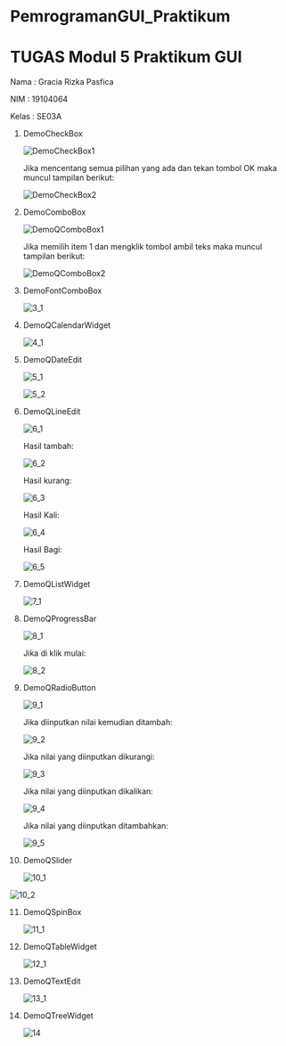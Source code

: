 # PemrogramanGUI_Praktikum
# TUGAS Modul 5 Praktikum GUI
Nama  : Gracia Rizka Pasfica

NIM   : 19104064

Kelas : SE03A

1. DemoCheckBox

    ![DemoCheckBox1](https://user-images.githubusercontent.com/62453385/119686703-cd9a7b00-be70-11eb-8114-035ca26238ee.PNG)
    
    Jika mencentang semua pilihan yang ada dan tekan tombol OK maka muncul tampilan berikut:
    
    ![DemoCheckBox2](https://user-images.githubusercontent.com/62453385/119686771-de4af100-be70-11eb-8dfa-4224241f5e55.PNG)


2. DemoComboBox

    ![DemoQComboBox1](https://user-images.githubusercontent.com/62453385/119687024-105c5300-be71-11eb-909c-8f7d3b725341.PNG)

    Jika memilih item 1 dan mengklik tombol ambil teks maka muncul tampilan berikut:
    
    ![DemoQComboBox2](https://user-images.githubusercontent.com/62453385/119687109-236f2300-be71-11eb-9c04-e61482e73a4c.PNG)

3. DemoFontComboBox

    ![3_1](https://user-images.githubusercontent.com/62453385/119687485-747f1700-be71-11eb-8a19-f80278555bcc.PNG)


4. DemoQCalendarWidget

    ![4_1](https://user-images.githubusercontent.com/62453385/119688830-87461b80-be72-11eb-99f0-7c2de7198a6a.PNG)
 
5. DemoQDateEdit
    
    ![5_1](https://user-images.githubusercontent.com/62453385/119689264-e60b9500-be72-11eb-88ed-d82aa942d9c3.PNG)

    ![5_2](https://user-images.githubusercontent.com/62453385/119689282-ead04900-be72-11eb-910b-1524763b04bf.PNG)


6. DemoQLineEdit

    ![6_1](https://user-images.githubusercontent.com/62453385/119689319-f15ec080-be72-11eb-9aaa-11a61e57c689.PNG)

    Hasil tambah:
    
    ![6_2](https://user-images.githubusercontent.com/62453385/119689350-f885ce80-be72-11eb-8bfa-bdf89c3cca1a.PNG)

    Hasil kurang:
    
    ![6_3](https://user-images.githubusercontent.com/62453385/119689379-fe7baf80-be72-11eb-9fa6-105590601ca5.PNG)

    Hasil Kali:
    
    ![6_4](https://user-images.githubusercontent.com/62453385/119689406-05a2bd80-be73-11eb-9798-9c8a2c22b973.PNG)

    Hasil Bagi:
    
    ![6_5](https://user-images.githubusercontent.com/62453385/119689434-0b989e80-be73-11eb-99b7-cba515503acf.PNG)


7. DemoQListWidget

    ![7_1](https://user-images.githubusercontent.com/62453385/119691241-9cbc4500-be74-11eb-8861-e48265848c00.PNG)

8. DemoQProgressBar

    ![8_1](https://user-images.githubusercontent.com/62453385/119691413-bfe6f480-be74-11eb-8e20-267e51f37b50.PNG)

    Jika di klik mulai:
    
    ![8_2](https://user-images.githubusercontent.com/62453385/119691439-c6756c00-be74-11eb-9e37-9a72f8c6fa8d.PNG)

    
9. DemoQRadioButton

    ![9_1](https://user-images.githubusercontent.com/62453385/119691703-00467280-be75-11eb-9420-70be4f3bd561.PNG)

    Jika diinputkan nilai kemudian ditambah:
    
    ![9_2](https://user-images.githubusercontent.com/62453385/119691753-09cfda80-be75-11eb-9cff-653353f81757.PNG)

    Jika nilai yang diinputkan dikurangi:
    
    ![9_3](https://user-images.githubusercontent.com/62453385/119691794-118f7f00-be75-11eb-838c-7d1f909b5a79.PNG)

    Jika nilai yang diinputkan dikalikan:
    
    ![9_4](https://user-images.githubusercontent.com/62453385/119691825-18b68d00-be75-11eb-9448-80f1b82ef963.PNG)

    Jika nilai yang diinputkan ditambahkan:
    
    ![9_5](https://user-images.githubusercontent.com/62453385/119691862-1fdd9b00-be75-11eb-981d-4e85f6937599.PNG)


    
10. DemoQSlider

    ![10_1](https://user-images.githubusercontent.com/62453385/119692032-43084a80-be75-11eb-8bca-3e8523260613.PNG)

![10_2](https://user-images.githubusercontent.com/62453385/119692041-456aa480-be75-11eb-99c7-7ca294f6ea8f.PNG)


11. DemoQSpinBox

    ![11_1](https://user-images.githubusercontent.com/62453385/119692099-54515700-be75-11eb-9ae8-d104ab8fde34.PNG)


12. DemoQTableWidget
    
       ![12_1](https://user-images.githubusercontent.com/62453385/119692220-6f23cb80-be75-11eb-91db-ab820ffa461b.PNG)


13. DemoQTextEdit

    ![13_1](https://user-images.githubusercontent.com/62453385/119692408-94183e80-be75-11eb-91e1-00c76239224c.PNG)


14. DemoQTreeWidget

    ![14](https://user-images.githubusercontent.com/62453385/119692538-adb98600-be75-11eb-80f1-b1a0d792e678.PNG)
    
